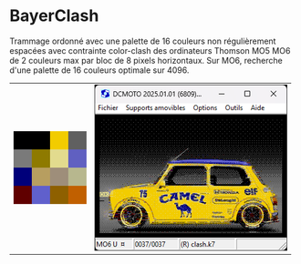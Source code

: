 # BayerClash

Trammage ordonné avec une palette de 16 couleurs non régulièrement espacées avec contrainte color-clash des ordinateurs Thomson MO5 MO6 de 2 couleurs max par bloc de 8 pixels horizontaux. 
Sur MO6, recherche d'une palette de 16 couleurs optimale sur 4096.

<div align="center">
  <table>
    <tr><td><img src="results/palette_mo6.png"></td><td><img src="results/mini.png"></td></tr>
  </table>
</div>

